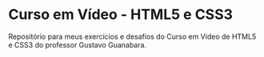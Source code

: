 # Curso em Vídeo - HTML5 e CSS3
Repositório para meus exercícios e desafios do Curso em Vídeo de HTML5 e CSS3 do professor Gustavo Guanabara. 
